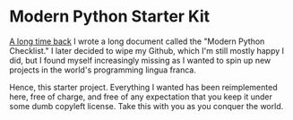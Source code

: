 Modern Python Starter Kit
=========================

[A long time back](https://web.archive.org/web/20220720110726/https://leafy-taiyaki-59fd85.netlify.app/)
I wrote a long document called the "Modern Python Checklist."
I later decided to wipe my Github, which I'm still mostly happy
I did, but I found myself increasingly missing as I wanted to
spin up new projects in the world's programming lingua franca.

Hence, this starter project. Everything I wanted has been
reimplemented here, free of charge, and free of any
expectation that you keep it under some dumb copyleft
license. Take this with you as you conquer the world.